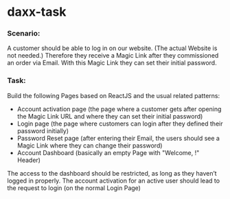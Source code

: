 # daxx-task

### Scenario:
A customer should be able to log in on our website. (The actual Website is not needed.)
Therefore they receive a Magic Link after they commissioned an order via Email. With this
Magic Link they can set their initial password.

### Task:
Build the following Pages based on ReactJS and the usual related patterns:
- Account activation page (the page where a customer gets after opening the Magic Link
URL and where they can set their initial password)
- Login page (the page where customers can login after they defined their password
initially)
- Password Reset page (after entering their Email, the users should see a Magic Link
where they can change their password)
- Account Dashboard (basically an empty Page with "Welcome, <username>!" Header)

The access to the dashboard should be restricted, as long as they haven’t logged in properly.
The account activation for an active user should lead to the request to login (on the normal
Login Page)
